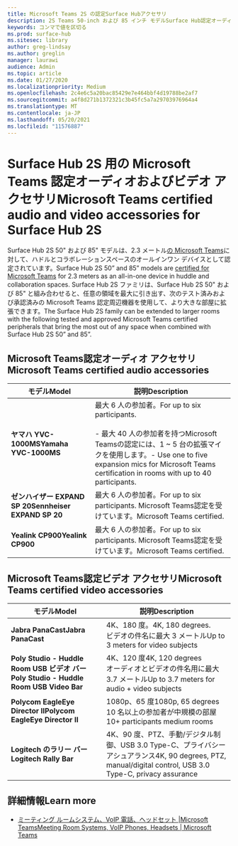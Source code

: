 ```yaml
---
title: Microsoft Teams 2S の認定Surface Hubアクセサリ
description: 2S Teams 50-inch および 85 インチ モデルSurface Hub認定オーディオおよびビデオ アクセサリを参照してください。
keywords: コンマで値を区切る
ms.prod: surface-hub
ms.sitesec: library
author: greg-lindsay
ms.author: greglin
manager: laurawi
audience: Admin
ms.topic: article
ms.date: 01/27/2020
ms.localizationpriority: Medium
ms.openlocfilehash: 2c4e6c5a20bac85429e7e464bbf4d19788be2af7
ms.sourcegitcommit: a4f8d271b1372321c3b45fc5a7a29703976964a4
ms.translationtype: MT
ms.contentlocale: ja-JP
ms.lasthandoff: 05/20/2021
ms.locfileid: "11576887"
---
```

# <a name="microsoft-teams-certified-audio-and-video-accessories-for-surface-hub-2s"></a><span data-ttu-id="9b626-104">Surface Hub 2S 用の Microsoft Teams 認定オーディオおよびビデオ アクセサリ</span><span class="sxs-lookup"><span data-stu-id="9b626-104">Microsoft Teams certified audio and video accessories for Surface Hub 2S</span></span>

<span data-ttu-id="9b626-105">Surface Hub 2S 50" および 85" モデルは、2.3 メートル[の Microsoft Teams](https://www.microsoft.com/microsoft-teams/across-devices/devices/product?deviceid=31)に対して、ハドルとコラボレーションスペースのオールインワン デバイスとして認定されています。</span><span class="sxs-lookup"><span data-stu-id="9b626-105">Surface Hub 2S 50” and 85” models are [certified for Microsoft Teams](https://www.microsoft.com/microsoft-teams/across-devices/devices/product?deviceid=31) for 2.3 meters as an all-in-one device in huddle and collaboration spaces.</span></span> <span data-ttu-id="9b626-106">Surface Hub 2S ファミリは、Surface Hub 2S 50" および 85" と組み合わせると、任意の領域を最大に引き出す、次のテスト済みおよび承認済みの Microsoft Teams 認定周辺機器を使用して、より大きな部屋に拡張できます。</span><span class="sxs-lookup"><span data-stu-id="9b626-106">The Surface Hub 2S family can be extended to larger rooms with the following tested and approved Microsoft Teams certified peripherals that bring the most out of any space when combined with Surface Hub 2S 50” and 85”.</span></span>

## <a name="microsoft-teams-certified-audio-accessories"></a><span data-ttu-id="9b626-107">Microsoft Teams認定オーディオ アクセサリ</span><span class="sxs-lookup"><span data-stu-id="9b626-107">Microsoft Teams certified audio accessories</span></span> 

| <span data-ttu-id="9b626-108">モデル</span><span class="sxs-lookup"><span data-stu-id="9b626-108">Model</span></span>                                | <span data-ttu-id="9b626-109">説明</span><span class="sxs-lookup"><span data-stu-id="9b626-109">Description</span></span>                                                                                                                                                                                                                                                                                              |
| ------------------------------------ | -------------------------------------------------------------------------------------------------------------------------------------------------------------------------------------------------------------------------------------------------------------------------------------------------------- |
| **<span data-ttu-id="9b626-110">ヤマハ YVC-1000MS</span><span class="sxs-lookup"><span data-stu-id="9b626-110">Yamaha YVC-1000MS</span></span>**<br>        | <span data-ttu-id="9b626-111">最大 6 人の参加者。</span><span class="sxs-lookup"><span data-stu-id="9b626-111">For up to six participants.</span></span><br><br><span data-ttu-id="9b626-112">- 最大 40 人の参加者を持つMicrosoft Teamsの認定には、1 ~ 5 台の拡張マイクを使用します。</span><span class="sxs-lookup"><span data-stu-id="9b626-112">- Use one to five expansion mics for Microsoft Teams certification in rooms with up to 40 participants.</span></span>                                                                                                                                                               |
| **<span data-ttu-id="9b626-113">ゼンハイザー EXPAND SP 20</span><span class="sxs-lookup"><span data-stu-id="9b626-113">Sennheiser EXPAND SP 20</span></span>**<br> | <span data-ttu-id="9b626-114">最大 6 人の参加者。</span><span class="sxs-lookup"><span data-stu-id="9b626-114">For up to six participants.</span></span> <span data-ttu-id="9b626-115">Microsoft Teams認定を受けています。</span><span class="sxs-lookup"><span data-stu-id="9b626-115">Microsoft Teams certified.</span></span>                                                                                                                                                                                                                                                   |
| **<span data-ttu-id="9b626-116">Yealink CP900</span><span class="sxs-lookup"><span data-stu-id="9b626-116">Yealink CP900</span></span>**<br>           | <span data-ttu-id="9b626-117">最大 6 人の参加者。</span><span class="sxs-lookup"><span data-stu-id="9b626-117">For up to six participants.</span></span> <span data-ttu-id="9b626-118">Microsoft Teams認定を受けています。</span><span class="sxs-lookup"><span data-stu-id="9b626-118">Microsoft Teams certified.</span></span>                                                                                                                                                                                                                                                   |

 
## <a name="microsoft-teams-certified-video-accessories"></a><span data-ttu-id="9b626-119">Microsoft Teams認定ビデオ アクセサリ</span><span class="sxs-lookup"><span data-stu-id="9b626-119">Microsoft Teams certified video accessories</span></span>

| <span data-ttu-id="9b626-120">モデル</span><span class="sxs-lookup"><span data-stu-id="9b626-120">Model</span></span>                                       | <span data-ttu-id="9b626-121">説明</span><span class="sxs-lookup"><span data-stu-id="9b626-121">Description</span></span>                                                                    |
| ------------------------------------------- | ------------------------------------------------------------------------------ |
| **<span data-ttu-id="9b626-122">Jabra PanaCast</span><span class="sxs-lookup"><span data-stu-id="9b626-122">Jabra PanaCast</span></span>**<br>                  | <span data-ttu-id="9b626-123">4K、180 度。</span><span class="sxs-lookup"><span data-stu-id="9b626-123">4K, 180 degrees.</span></span><br><span data-ttu-id="9b626-124">ビデオの件名に最大 3 メートル</span><span class="sxs-lookup"><span data-stu-id="9b626-124">Up to 3 meters for video subjects</span></span>                          |
| **<span data-ttu-id="9b626-125">Poly Studio - Huddle Room USB ビデオ バー</span><span class="sxs-lookup"><span data-stu-id="9b626-125">Poly Studio - Huddle Room USB Video Bar</span></span>** | <span data-ttu-id="9b626-126">4K、120 度</span><span class="sxs-lookup"><span data-stu-id="9b626-126">4K, 120 degrees</span></span><br><span data-ttu-id="9b626-127">オーディオとビデオの件名用に最大 3.7 メートル</span><span class="sxs-lookup"><span data-stu-id="9b626-127">Up to 3.7 meters for audio + video subjects</span></span>                 |
| **<span data-ttu-id="9b626-128">Polycom EagleEye Director II</span><span class="sxs-lookup"><span data-stu-id="9b626-128">Polycom EagleEye Director II</span></span>**<br>    | <span data-ttu-id="9b626-129">1080p、65 度</span><span class="sxs-lookup"><span data-stu-id="9b626-129">1080p, 65 degrees</span></span><br><span data-ttu-id="9b626-130">10 名以上の参加者が中規模の部屋</span><span class="sxs-lookup"><span data-stu-id="9b626-130">10+ participants medium rooms</span></span>                             |
| **<span data-ttu-id="9b626-131">Logitech のラリー バー</span><span class="sxs-lookup"><span data-stu-id="9b626-131">Logitech Rally Bar</span></span>**                      | <span data-ttu-id="9b626-132">4K、90 度、PTZ、手動/デジタル制御、USB 3.0 Type-C、プライバシーアシュアランス</span><span class="sxs-lookup"><span data-stu-id="9b626-132">4K, 90 degrees, PTZ, manual/digital control, USB 3.0 Type-C, privacy assurance</span></span> |

## <a name="learn-more"></a><span data-ttu-id="9b626-133">詳細情報</span><span class="sxs-lookup"><span data-stu-id="9b626-133">Learn more</span></span>

- [<span data-ttu-id="9b626-134">ミーティング ルームシステム、VoIP 電話、ヘッドセット |Microsoft Teams</span><span class="sxs-lookup"><span data-stu-id="9b626-134">Meeting Room Systems, VoIP Phones, Headsets | Microsoft Teams</span></span>](https://www.microsoft.com/microsoft-teams/across-devices/)
